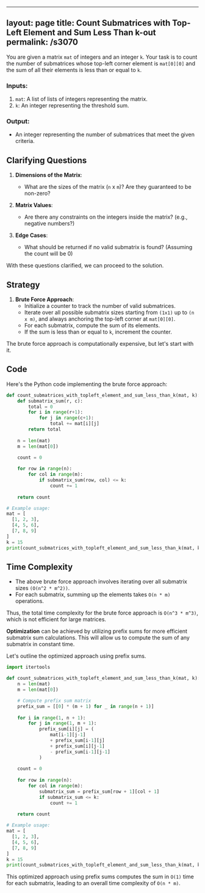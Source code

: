 
---
layout: page
title:  Count Submatrices with Top-Left Element and Sum Less Than k-out
permalink: /s3070
---

You are given a matrix `mat` of integers and an integer `k`. Your task is to count the number of submatrices whose top-left corner element is `mat[0][0]` and the sum of all their elements is less than or equal to `k`.

### Inputs:
1. `mat`: A list of lists of integers representing the matrix.
2. `k`: An integer representing the threshold sum.

### Output:
- An integer representing the number of submatrices that meet the given criteria.

## Clarifying Questions

1. **Dimensions of the Matrix**:
   - What are the sizes of the matrix (`n` x `m`)? Are they guaranteed to be non-zero?
   
2. **Matrix Values**:
   - Are there any constraints on the integers inside the matrix? (e.g., negative numbers?)

3. **Edge Cases**:
   - What should be returned if no valid submatrix is found? (Assuming the count will be 0)

With these questions clarified, we can proceed to the solution.

## Strategy

1. **Brute Force Approach**:
   - Initialize a counter to track the number of valid submatrices.
   - Iterate over all possible submatrix sizes starting from `(1x1)` up to `(n x m)`, and always anchoring the top-left corner at `mat[0][0]`.
   - For each submatrix, compute the sum of its elements.
   - If the sum is less than or equal to `k`, increment the counter.

The brute force approach is computationally expensive, but let's start with it.

## Code

Here's the Python code implementing the brute force approach:

```python
def count_submatrices_with_topleft_element_and_sum_less_than_k(mat, k):
    def submatrix_sum(r, c):
        total = 0
        for i in range(r+1):
            for j in range(c+1):
                total += mat[i][j]
        return total
    
    n = len(mat)
    m = len(mat[0])

    count = 0
    
    for row in range(n):
        for col in range(m):
            if submatrix_sum(row, col) <= k:
                count += 1
    
    return count

# Example usage:
mat = [
  [1, 2, 3],
  [4, 5, 6],
  [7, 8, 9]
]
k = 15
print(count_submatrices_with_topleft_element_and_sum_less_than_k(mat, k))
```

## Time Complexity

- The above brute force approach involves iterating over all submatrix sizes `(O(n^2 * m^2))`.
- For each submatrix, summing up the elements takes `O(n * m)` operations.

Thus, the total time complexity for the brute force approach is `O(n^3 * m^3)`, which is not efficient for large matrices.

**Optimization** can be achieved by utilizing prefix sums for more efficient submatrix sum calculations. This will allow us to compute the sum of any submatrix in constant time.

Let's outline the optimized approach using prefix sums.

```python
import itertools

def count_submatrices_with_topleft_element_and_sum_less_than_k(mat, k):
    n = len(mat)
    m = len(mat[0])

    # Compute prefix sum matrix
    prefix_sum = [[0] * (m + 1) for _ in range(n + 1)]
    
    for i in range(1, n + 1):
        for j in range(1, m + 1):
            prefix_sum[i][j] = (
                mat[i-1][j-1]
                + prefix_sum[i-1][j]
                + prefix_sum[i][j-1]
                - prefix_sum[i-1][j-1]
            )
    
    count = 0
    
    for row in range(n):
        for col in range(m):
            submatrix_sum = prefix_sum[row + 1][col + 1]
            if submatrix_sum <= k:
                count += 1
    
    return count

# Example usage:
mat = [
  [1, 2, 3],
  [4, 5, 6],
  [7, 8, 9]
]
k = 15
print(count_submatrices_with_topleft_element_and_sum_less_than_k(mat, k))
```

This optimized approach using prefix sums computes the sum in `O(1)` time for each submatrix, leading to an overall time complexity of `O(n * m)`.
